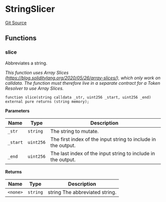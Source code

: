 # StringSlicer

[Git Source](https://github.com/jbx-protocol/juice-token-resolver/blob/c700bd075c789c4790d30ba15ea2b31b7fc0791e/src/Libraries/StringSlicer.sol)

## Functions

### slice

Abbreviates a string.

*This function uses Array Slices (https://blog.soliditylang.org/2020/05/26/array-slices/), which only work on calldata. The function must therefore live in a separate contract for a Token Resolver to use Array Slices.*

```solidity
function slice(string calldata _str, uint256 _start, uint256 _end) external pure returns (string memory);
```
**Parameters**

|Name|Type|Description|
|----|----|-----------|
|`_str`|`string`|The string to mutate.|
|`_start`|`uint256`|The first index of the input string to include in the output.|
|`_end`|`uint256`|The last index of the input string to include in the output.|

**Returns**

|Name|Type|Description|
|----|----|-----------|
|`<none>`|`string`|string The abbreviated string.|
